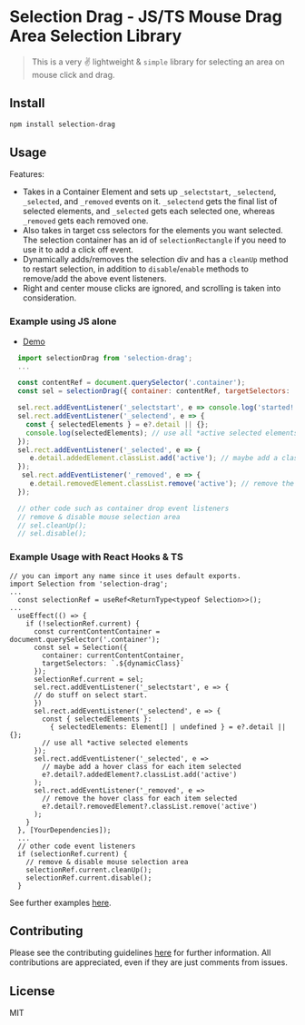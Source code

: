 # Selection Drag - JS/TS Mouse Drag Area Selection Library

> This is a very ✌ lightweight & `simple` library for selecting an area on mouse click and drag.

## Install

```bash
npm install selection-drag
```

## Usage

Features:

- Takes in a Container Element and sets up `_selectstart`, `_selectend`, `_selected`, and `_removed` events on it. `_selectend` gets the final list of selected elements, and `_selected` gets each selected one, whereas `_removed` gets each removed one.
- Also takes in target css selectors for the elements you want selected. The selection container has an id of `selectionRectangle` if you need to use it to add a click off event.
- Dynamically adds/removes the selection div and has a `cleanUp` method to restart selection, in addition to `disable`/`enable` methods to remove/add the above event listeners.
- Right and center mouse clicks are ignored, and scrolling is taken into consideration.

### Example using JS alone

- [Demo](https://codepen.io/tmoses/pen/VwWaRKL)

```js
  import selectionDrag from 'selection-drag';
  ...

  const contentRef = document.querySelector('.container');
  const sel = selectionDrag({ container: contentRef, targetSelectors: '.listitem'});

  sel.rect.addEventListener('_selectstart', e => console.log('started!'))
  sel.rect.addEventListener('_selectend', e => {
    const { selectedElements } = e?.detail || {};
    console.log(selectedElements); // use all *active selected elements
  });
  sel.rect.addEventListener('_selected', e => {
     e.detail.addedElement.classList.add('active'); // maybe add a class to that element
  });
   sel.rect.addEventListener('_removed', e => {                                       
     e.detail.removedElement.classList.remove('active'); // remove the added class
  });

  // other code such as container drop event listeners
  // remove & disable mouse selection area
  // sel.cleanUp();
  // sel.disable();
```

### Example Usage with React Hooks & TS

```TS
// you can import any name since it uses default exports.
import Selection from 'selection-drag';
...
  const selectionRef = useRef<ReturnType<typeof Selection>>();
...
  useEffect(() => {
    if (!selectionRef.current) {
      const currentContentContainer = document.querySelector('.container');
      const sel = Selection({
        container: currentContentContainer,
        targetSelectors: `.${dynamicClass}`
      });
      selectionRef.current = sel;
      sel.rect.addEventListener('_selectstart', e => {
      // do stuff on select start.
      })
      sel.rect.addEventListener('_selectend', e => {
        const { selectedElements }: 
          { selectedElements: Element[] | undefined } = e?.detail || {};
        // use all *active selected elements
      });
      sel.rect.addEventListener('_selected', e =>
        // maybe add a hover class for each item selected
        e?.detail?.addedElement?.classList.add('active')
      );
      sel.rect.addEventListener('_removed', e =>
        // remove the hover class for each item selected
        e?.detail?.removedElement?.classList.remove('active')
      );
    }
  }, [YourDependencies]);
  ...
  // other code event listeners
  if (selectionRef.current) {
    // remove & disable mouse selection area
    selectionRef.current.cleanUp();
    selectionRef.current.disable();
  }
```

See further examples [here](https://github.com/tjmoses/selection-drag/blob/master/index.test.js).

## Contributing

Please see the contributing guidelines [here](contributing.md) for further information. All contributions are appreciated, even if they are just comments from issues.

## License

MIT
